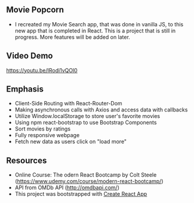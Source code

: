 

## Movie Popcorn
* I recreated my Movie Search app, that was done in vanilla JS, to this new app that is completed in React. This is a project that is still in progress. More features will be added on later.

## Video Demo
https://youtu.be/IRodi1vQOl0

## Emphasis
* Client-Side Routing with React-Router-Dom
* Making asynchronous calls with Axios and access data with callbacks
* Utilize Window.localStorage to store user's favorite movies
* Using npm react-bootstrap to use Bootstrap Components
* Sort movies by ratings
* Fully responsive webpage
* Fetch new data as users click on "load more"

## Resources
* Online Course: The odern React Bootcamp by Colt Steele (https://www.udemy.com/course/modern-react-bootcamp/)
* API from OMDb API (http://omdbapi.com/)
* This project was bootstrapped with [Create React App](https://github.com/facebook/create-react-app)


